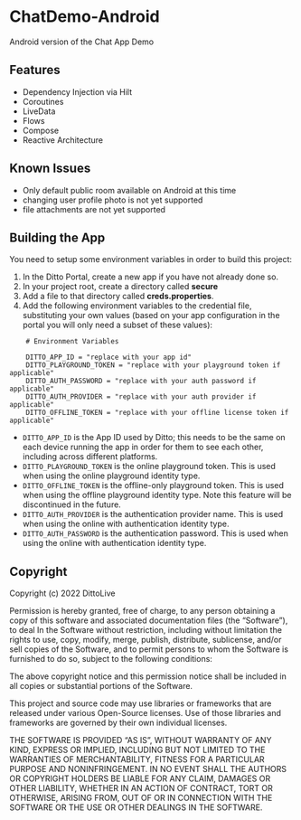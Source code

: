 # ChatDemo-Android
Android version of the Chat App Demo

## Features
- Dependency Injection via Hilt
- Coroutines
- LiveData
- Flows
- Compose
- Reactive Architecture

## Known Issues
- Only default public room available on Android at this time
- changing user profile photo is not yet supported
- file attachments are not yet supported

## Building the App

You need to setup some environment variables in order to build this project:

1. In the Ditto Portal, create a new app if you have not already done so.
2. In your project root, create a directory called **secure**
3. Add a file to that directory called **creds.properties**.
4. Add the following environment variables to the credential file, substituting your own values (based on your app configuration in the portal you will only need a subset of these values):
```
    # Environment Variables  
    
    DITTO_APP_ID = "replace with your app id"
    DITTO_PLAYGROUND_TOKEN = "replace with your playground token if applicable"
    DITTO_AUTH_PASSWORD = "replace with your auth password if applicable"
    DITTO_AUTH_PROVIDER = "replace with your auth provider if applicable"
    DITTO_OFFLINE_TOKEN = "replace with your offline license token if applicable"
```

* `DITTO_APP_ID` is the App ID used by Ditto; this needs to be the same on each device running the app in order for them to see each other, including across different platforms.
* `DITTO_PLAYGROUND_TOKEN` is the online playground token. This is used when using the online playground identity type.
* `DITTO_OFFLINE_TOKEN` is the offline-only playground token. This is used when using the offline playground identity type. Note this feature will be discontinued in the future.
* `DITTO_AUTH_PROVIDER` is the authentication provider name. This is used when using the online with authentication identity type.
* `DITTO_AUTH_PASSWORD` is the authentication password. This is used when using the online with authentication identity type.

 ## Copyright
Copyright (c) 2022 DittoLive

Permission is hereby granted, free of charge, to any person obtaining a copy
of this software and associated documentation files (the “Software”), to deal
In the Software without restriction, including without limitation the rights
to use, copy, modify, merge, publish, distribute, sublicense, and/or sell
copies of the Software, and to permit persons to whom the Software is
furnished to do so, subject to the following conditions:

The above copyright notice and this permission notice shall be included in
all copies or substantial portions of the Software.

This project and source code may use libraries or frameworks that are
released under various Open-Source licenses. Use of those libraries and
frameworks are governed by their own individual licenses.

THE SOFTWARE IS PROVIDED “AS IS”, WITHOUT WARRANTY OF ANY KIND, EXPRESS OR
IMPLIED, INCLUDING BUT NOT LIMITED TO THE WARRANTIES OF MERCHANTABILITY,
FITNESS FOR A PARTICULAR PURPOSE AND NONINFRINGEMENT. IN NO EVENT SHALL THE
AUTHORS OR COPYRIGHT HOLDERS BE LIABLE FOR ANY CLAIM, DAMAGES OR OTHER
LIABILITY, WHETHER IN AN ACTION OF CONTRACT, TORT OR OTHERWISE, ARISING FROM,
OUT OF OR IN CONNECTION WITH THE SOFTWARE OR THE USE OR OTHER DEALINGS IN
THE SOFTWARE.
